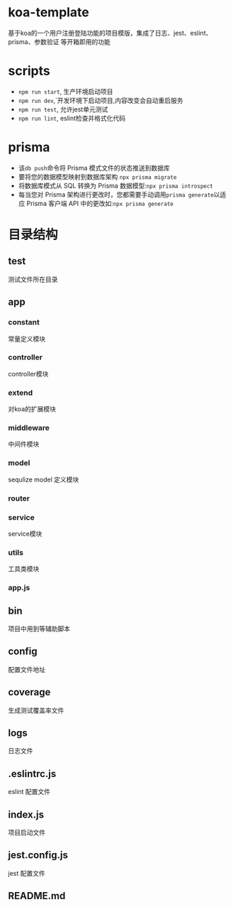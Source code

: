 # koa-template

基于koa的一个用户注册登陆功能的项目模版，集成了日志、jest、eslint、prisma、参数验证 等开箱即用的功能
# scripts

+ `npm run start`, 生产环境启动项目
+ `npm run dev`,`开发环境下启动项目,内容改变会自动重启服务
+ `npm run test`, 允许jest单元测试
+ `npm run lint`, eslint检查并格式化代码

# prisma

+ 该`db push`命令将 Prisma 模式文件的状态推送到数据库
+ 要将您的数据模型映射到数据库架构 `npx prisma migrate`
+ 将数据库模式从 SQL 转换为 Prisma 数据模型:`npx prisma introspect`
+ 每当您对 Prisma 架构进行更改时，您都需要手动调用`prisma generate`以适应 Prisma 客户端 API 中的更改如:`npx prisma generate`


# 目录结构
## __test__ 

测试文件所在目录
## app
### constant

常量定义模块
### controller

controller模块
### extend

对koa的扩展模块
### middleware

中间件模块
### model

sequlize model 定义模块

### router
### service

service模块
### utils

工具类模块

### app.js
## bin

项目中用到等辅助脚本
## config

配置文件地址
## coverage

生成测试覆盖率文件
## logs

日志文件
## .eslintrc.js

eslint 配置文件
## index.js

项目启动文件
## jest.config.js

jest 配置文件
## README.md

